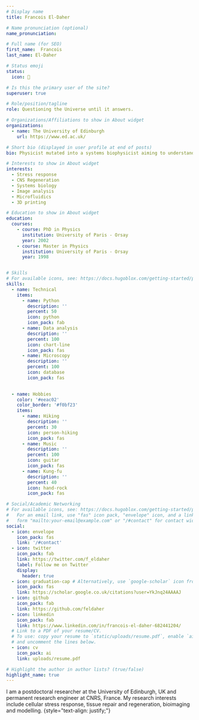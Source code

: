 ```yaml
---
# Display name
title: Francois El-Daher

# Name pronunciation (optional)
name_pronunciation:

# Full name (for SEO)
first_name:  Francois
last_name: El-Daher

# Status emoji
status:
  icon: 🤔

# Is this the primary user of the site?
superuser: true

# Role/position/tagline
role: Questioning the Universe until it answers.

# Organizations/Affiliations to show in About widget
organizations:
  - name: The University of Edinburgh
    url: https://www.ed.ac.uk/

# Short bio (displayed in user profile at end of posts)
bio: Physicist mutated into a systems biophysicist aiming to understand how biological systems respond and adapt to critical conditions such as stress and injuries.

# Interests to show in About widget
interests:
  - Stress response
  - CNS Regeneration
  - Systems biology
  - Image analysis
  - Microfluidics
  - 3D printing

# Education to show in About widget
education:
  courses:
    - course: PhD in Physics
      institution: University of Paris - Orsay
      year: 2002
    - course: Master in Physics
      institution: University of Paris - Orsay
      year: 1998


# Skills
# For available icons, see: https://docs.hugoblox.com/getting-started/page-builder/#icons
skills:
  - name: Technical
    items:
      - name: Python
        description: ''
        percent: 50
        icon: python
        icon_pack: fab
      - name: Data analysis
        description: ''
        percent: 100
        icon: chart-line
        icon_pack: fas
      - name: Microscopy
        description: ''
        percent: 100
        icon: database
        icon_pack: fas

        
  - name: Hobbies
    color: '#eeac02'
    color_border: '#f0bf23'
    items:
      - name: Hiking
        description: ''
        percent: 30
        icon: person-hiking
        icon_pack: fas
      - name: Music
        description: ''
        percent: 100
        icon: guitar
        icon_pack: fas
      - name: Kung-fu
        description: ''
        percent: 40
        icon: hand-rock
        icon_pack: fas

# Social/Academic Networking
# For available icons, see: https://docs.hugoblox.com/getting-started/page-builder/#icons
#   For an email link, use "fas" icon pack, "envelope" icon, and a link in the
#   form "mailto:your-email@example.com" or "/#contact" for contact widget.
social:
  - icon: envelope
    icon_pack: fas
    link: '/#contact'
  - icon: twitter
    icon_pack: fab
    link: https://twitter.com/f_eldaher
    label: Follow me on Twitter
    display:
      header: true
  - icon: graduation-cap # Alternatively, use `google-scholar` icon from `ai` icon pack
    icon_pack: fas
    link: https://scholar.google.co.uk/citations?user=YkJnq24AAAAJ
  - icon: github
    icon_pack: fab
    link: https://github.com/feldaher
  - icon: linkedin
    icon_pack: fab
    link: https://www.linkedin.com/in/francois-el-daher-682441204/
  # Link to a PDF of your resume/CV.
  # To use: copy your resume to `static/uploads/resume.pdf`, enable `ai` icons in `params.yaml`,
  # and uncomment the lines below.
  - icon: cv
    icon_pack: ai
    link: uploads/resume.pdf

# Highlight the author in author lists? (true/false)
highlight_name: true
---
```


I am a postdoctoral researcher at the University of Edinburgh, UK and permanent research engineer at CNRS, France. My research interests include cellular stress response, tissue repair and regeneration, bioimaging and modelling. 
{style="text-align: justify;"}
